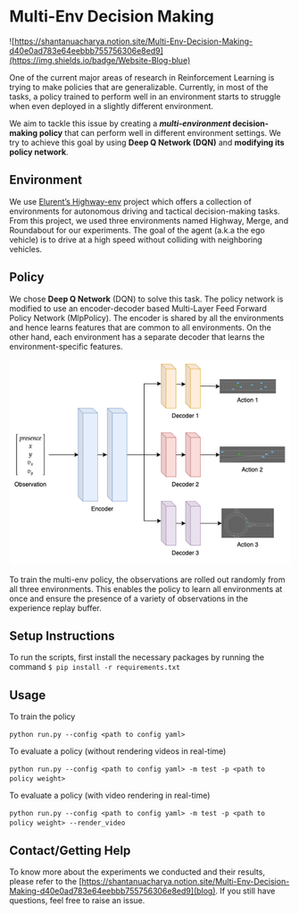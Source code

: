# Multi-Env Decision Making

![https://shantanuacharya.notion.site/Multi-Env-Decision-Making-d40e0ad783e64eebbb755756306e8ed9](https://img.shields.io/badge/Website-Blog-blue)

One of the current major areas of research in Reinforcement Learning is trying to make policies that are generalizable. Currently, in most of the tasks, a policy trained to perform well in an environment starts to struggle when even deployed in a slightly different environment.

We aim to tackle this issue by creating a **_multi-environment_ decision-making policy** that can perform well in different environment settings. We try to achieve this goal by using **Deep Q Network (DQN)** and **modifying its policy network**.

## Environment

We use [Elurent’s Highway-env](https://github.com/eleurent/highway-env) project which offers a collection of environments for autonomous driving and tactical decision-making tasks. From this project, we used three environments named Highway, Merge, and Roundabout for our experiments. The goal of the agent (a.k.a the ego vehicle) is to drive at a high speed without colliding with neighboring vehicles.

## Policy

We chose **Deep Q Network** (DQN) to solve this task. The policy network is modified to use an encoder-decoder based Multi-Layer Feed Forward Policy Network (MlpPolicy). The encoder is shared by all the environments and hence learns features that are common to all environments. On the other hand, each environment has a separate decoder that learns the environment-specific features.

<div align="center">
  <img
    src="media/policy_network.png"
    alt="policy network"
  />
</div>

To train the multi-env policy, the observations are rolled out randomly from all three environments. This enables the policy to learn all environments at once and ensure the presence of a variety of observations in the experience replay buffer.

## Setup Instructions

To run the scripts, first install the necessary packages by running the command
`$ pip install -r requirements.txt`

## Usage

To train the policy

`python run.py --config <path to config yaml>`

To evaluate a policy (without rendering videos in real-time)

`python run.py --config <path to config yaml> -m test -p <path to policy weight>`

To evaluate a policy (with video rendering in real-time)

`python run.py --config <path to config yaml> -m test -p <path to policy weight> --render_video`

## Contact/Getting Help

To know more about the experiments we conducted and their results, please refer to the [https://shantanuacharya.notion.site/Multi-Env-Decision-Making-d40e0ad783e64eebbb755756306e8ed9](blog). If you still have questions, feel free to raise an issue.
